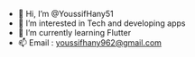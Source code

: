 - 👋 Hi, I’m @YoussifHany51
- 👀 I’m interested in Tech and developing apps
- 🌱 I’m currently learning Flutter
- 📫 Email :  youssifhany962@gmail.com

<!---
YoussifHany51/YoussifHany51 is a ✨ special ✨ repository because its `README.md` (this file) appears on your GitHub profile.
You can click the Preview link to take a look at your changes.
--->
